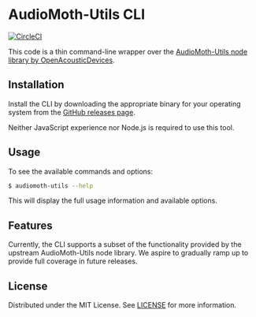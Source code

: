 # AudioMoth-Utils CLI

[![CircleCI](https://dl.circleci.com/status-badge/img/gh/ConservationMetrics/audiomoth-utils-cli/tree/main.svg?style=svg)](https://dl.circleci.com/status-badge/redirect/gh/ConservationMetrics/audiomoth-utils-cli/tree/main)

This code is a thin command-line wrapper over the [AudioMoth-Utils node library by OpenAcousticDevices](https://github.com/OpenAcousticDevices/AudioMoth-Utils).

## Installation

Install the CLI by downloading the appropriate binary for your operating system from the [GitHub releases page](https://github.com/ConservationMetrics/audiomoth-utils-cli/releases).

Neither JavaScript experience nor Node.js is required to use this tool.

## Usage

To see the available commands and options:


```bash
$ audiomoth-utils --help
```

This will display the full usage information and available options.

## Features

Currently, the CLI supports a subset of the functionality provided by the upstream AudioMoth-Utils node library.
We aspire to gradually ramp up to provide full coverage in future releases.

## License

Distributed under the MIT License. See [LICENSE](LICENSE) for more information.
